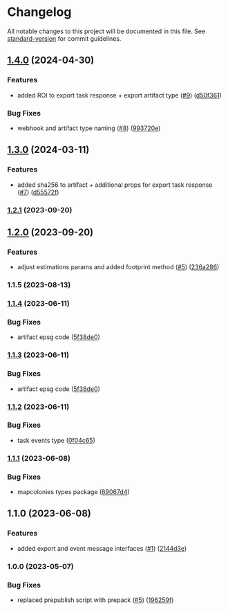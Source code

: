 # Changelog

All notable changes to this project will be documented in this file. See [standard-version](https://github.com/conventional-changelog/standard-version) for commit guidelines.

## [1.4.0](https://github.com/MapColonies/export-interfaces/compare/v1.3.0...v1.4.0) (2024-04-30)


### Features

* added ROI to export task response + export artifact type ([#9](https://github.com/MapColonies/export-interfaces/issues/9)) ([d50f361](https://github.com/MapColonies/export-interfaces/commit/d50f361da6eb15dc5df77376ca3fd12df9aba186))


### Bug Fixes

* webhook and artifact type naming ([#8](https://github.com/MapColonies/export-interfaces/issues/8)) ([993720e](https://github.com/MapColonies/export-interfaces/commit/993720eecc501e25ccb2b7d16975adbe70e20d48))

## [1.3.0](https://github.com/MapColonies/export-interfaces/compare/v1.2.1...v1.3.0) (2024-03-11)


### Features

* added sha256 to artifact + additional props for export task response ([#7](https://github.com/MapColonies/export-interfaces/issues/7)) ([d55572f](https://github.com/MapColonies/export-interfaces/commit/d55572fdf8a79a139c34fb82fd69126b139efb7e))

### [1.2.1](https://github.com/MapColonies/export-interfaces/compare/v1.2.0...v1.2.1) (2023-09-20)

## [1.2.0](https://github.com/MapColonies/export-interfaces/compare/v1.1.5...v1.2.0) (2023-09-20)


### Features

* adjust estimations params and added footprint method ([#5](https://github.com/MapColonies/export-interfaces/issues/5)) ([236a286](https://github.com/MapColonies/export-interfaces/commit/236a286000f20f9c3685bfdbc09639f56eb392de))

### 1.1.5 (2023-08-13)

### [1.1.4](https://github.com/MapColonies/export-interfaces/compare/v1.1.2...v1.1.4) (2023-06-11)


### Bug Fixes

* artifact epsg code ([5f38de0](https://github.com/MapColonies/export-interfaces/commit/5f38de0adaec647b0b3e60260ba86c5a13e61367))

### [1.1.3](https://github.com/MapColonies/export-interfaces/compare/v1.1.2...v1.1.3) (2023-06-11)


### Bug Fixes

* artifact epsg code ([5f38de0](https://github.com/MapColonies/export-interfaces/commit/5f38de0adaec647b0b3e60260ba86c5a13e61367))

### [1.1.2](https://github.com/MapColonies/export-interfaces/compare/v1.1.1...v1.1.2) (2023-06-11)


### Bug Fixes

* task events type ([0f04c65](https://github.com/MapColonies/export-interfaces/commit/0f04c6576660e32d009e3ac0aeb274c1c2c913a7))

### [1.1.1](https://github.com/MapColonies/export-interfaces/compare/v1.1.0...v1.1.1) (2023-06-08)


### Bug Fixes

* mapcolonies types package ([69067d4](https://github.com/MapColonies/export-interfaces/commit/69067d48deb16a6793e66959ff0cbe201356048b))

## 1.1.0 (2023-06-08)


### Features

* added export and event message interfaces ([#1](https://github.com/MapColonies/export-interfaces/issues/1)) ([2144d3e](https://github.com/MapColonies/export-interfaces/commit/2144d3e3d2e79d4bc2c7b8832b9e41a71f170f16))

### 1.0.0 (2023-05-07)


### Bug Fixes

* replaced prepublish script with prepack ([#5](https://github.com/MapColonies/export-interfaces/issues/5)) ([196259f](https://github.com/MapColonies/export-interfaces/commit/196259f77cca41c45a9723c04da0d83b7555145b))

